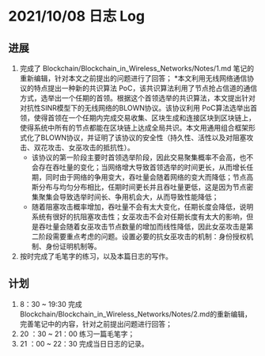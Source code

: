 # 2021/10/08 日志 Log

## 进展

1. 完成了 Blockchain/Blockchain_in_Wireless_Networks/Notes/1.md 笔记的重新编辑，针对本文之前提出的问题进行了回答；
   *本文利用无线网络通信协议的特点提出一种新的共识算法 PoC，该共识算法利用了节点抢占信道的通信方式，选举出一个任期的首领。根据这个首领选举的共识算法，本文提出针对对抗性SINR模型下的无线网络的BLOWN协议。该协议利用 PoC算法选举出首领，使得首领在一个任期内完成交易收集、区块生成和连接区块到区块链上，使得系统中所有的节点都能在区块链上达成全局共识。本文用通用组合框架形式化了BLOWN协议，并证明了该协议的安全性（持久性、活性以及对阻塞攻击、双花攻击、女巫攻击的抵抗性）。
   * 该协议的第一阶段主要时首领选举阶段，因此交易聚集概率不会高，也不会存在吞吐量的变化；当网络增大导致首领选举的时间更长，从而增长任期，同时由于网络的争用变大，吞吐量会随着网络的变大而降低；节点高斯分布与均匀分布相比，任期时间更长并且吞吐量更低，这是因为节点密集聚集会导致选举时间长、争用机会大，从而导致性能降低；
   * 随着阻塞攻击概率增加，吞吐量不会有太大变化，任期长度会降低，说明系统有很好的抗阻塞攻击性；女巫攻击不会对任期长度有太大的影响，但是吞吐量会随着女巫攻击节点数量的增加而线性降低，因此女巫攻击是第二阶段需要重点考虑的问题。设置必要的抗女巫攻击的机制：身份授权机制、身份证明机制等。
2. 按时完成了毛笔字的练习，以及本篇日志的写作。


## 计划

1. 8：30 ~ 19:30 完成 Blockchain/Blockchain_in_Wireless_Networks/Notes/2.md的重新编辑，完善笔记中的内容，针对之前提出问题进行回答；
2. 20 ：30 ~ 21：00 练习一篇毛笔字；
3. 21 ：00 ~ 22：30 完成当日日志的记录。